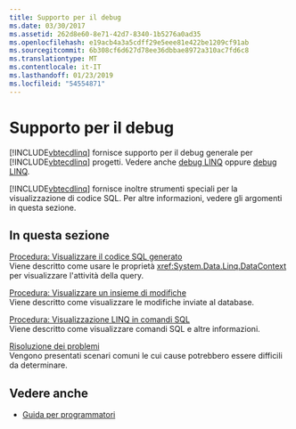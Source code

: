 ```yaml
---
title: Supporto per il debug
ms.date: 03/30/2017
ms.assetid: 262d8e60-8e71-42d7-8340-1b5276a0ad35
ms.openlocfilehash: e19acb4a3a5cdff29e5eee81e422be1209cf91ab
ms.sourcegitcommit: 6b308cf6d627d78ee36dbbae8972a310ac7fd6c8
ms.translationtype: MT
ms.contentlocale: it-IT
ms.lasthandoff: 01/23/2019
ms.locfileid: "54554871"
---
```

# <a name="debugging-support"></a>Supporto per il debug
[!INCLUDE[vbtecdlinq](../../../../../../includes/vbtecdlinq-md.md)] fornisce supporto per il debug generale per [!INCLUDE[vbtecdlinq](../../../../../../includes/vbtecdlinq-md.md)] progetti.  Vedere anche [debug LINQ](/visualstudio/debugger/debugging-linq) oppure [debug LINQ](/visualstudio/debugger/debugging-linq).  
  
 [!INCLUDE[vbtecdlinq](../../../../../../includes/vbtecdlinq-md.md)] fornisce inoltre strumenti speciali per la visualizzazione di codice SQL. Per altre informazioni, vedere gli argomenti in questa sezione.  
  
## <a name="in-this-section"></a>In questa sezione  
 [Procedura: Visualizzare il codice SQL generato](../../../../../../docs/framework/data/adonet/sql/linq/how-to-display-generated-sql.md)  
 Viene descritto come usare le proprietà <xref:System.Data.Linq.DataContext> per visualizzare l'attività della query.  
  
 [Procedura: Visualizzare un insieme di modifiche](../../../../../../docs/framework/data/adonet/sql/linq/how-to-display-a-changeset.md)  
 Viene descritto come visualizzare le modifiche inviate al database.  
  
 [Procedura: Visualizzazione LINQ in comandi SQL](../../../../../../docs/framework/data/adonet/sql/linq/how-to-display-linq-to-sql-commands.md)  
 Viene descritto come visualizzare comandi SQL e altre informazioni.  
  
 [Risoluzione dei problemi](../../../../../../docs/framework/data/adonet/sql/linq/troubleshooting.md)  
 Vengono presentati scenari comuni le cui cause potrebbero essere difficili da determinare.  
  
## <a name="see-also"></a>Vedere anche
- [Guida per programmatori](../../../../../../docs/framework/data/adonet/sql/linq/programming-guide.md)

